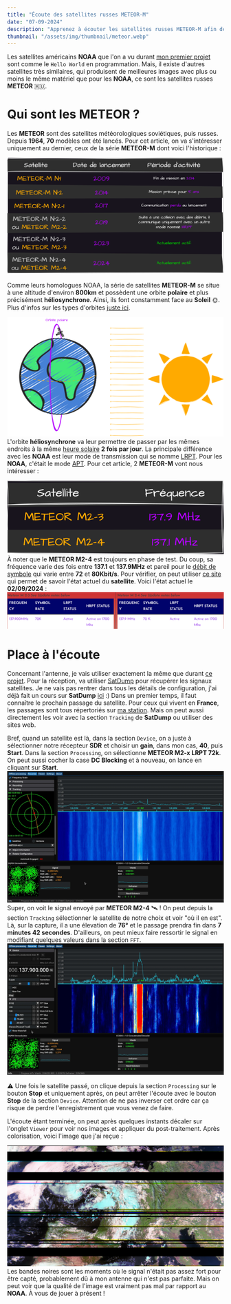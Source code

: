 ```yaml
---
title: "Écoute des satellites russes METEOR-M"
date: "07-09-2024"
description: "Apprenez à écouter les satellites russes METEOR-M afin de récupérer leur images avec le même matériel utilisé pour récupérer les images des satellites NOAA"
thumbnail: "/assets/img/thumbnail/meteor.webp"
---
```

Les satellites américains **NOAA** que l'on a vu durant [mon premier projet](../../Projects/NOAA.html) sont comme le `Hello World` en programmation. Mais, il existe d'autres satellites très similaires, qui produisent de meilleures images avec plus ou moins le même matériel que pour les **NOAA**, ce sont les satellites russes **METEOR** 🇷🇺. 

# Qui sont les METEOR ?
Les **METEOR** sont des satellites météorologiques soviétiques, puis russes. Depuis **1964**, **70** modèles ont été lancés. Pour cet article, on va s'intéresser uniquement au dernier, ceux de la série **METEOR-M** dont voici l'historique :

![METEOR-M](../../../assets/img/pages/space/satellite/meteor/meteor2.svg)

Comme leurs homologues NOAA, la série de satellites **METEOR-M** se situe à une altitude d'environ **800km** et possèdent une orbite **polaire** et plus précisément **héliosynchrone**. Ainsi, ils font constamment face au **Soleil** 🌞. Plus d'infos sur les types d'orbites [juste ici](./type-orbits.html).

![Orbite polaire](../../../assets/img/pages/space/satellite/type-orbits/type-orbits6.svg)
L'orbite **héliosynchrone** va leur permettre de passer par les mêmes endroits à la même [heure solaire](https://fr.wikipedia.org/wiki/Temps_solaire) **2 fois par jour**. 
La principale différence avec les **NOAA** est leur mode de transmission qui se nomme [LRPT](https://www.sigidwiki.com/wiki/Low_Rate_Picture_Transmission_(LRPT)). Pour les **NOAA**, c'était le mode [APT](https://www.sigidwiki.com/wiki/Automatic_Picture_Transmission_(APT)).
Pour cet article, 2 **METEOR-M** vont nous intéresser :

![METEOR-M N2 satellite](../../../assets/img/pages/space/satellite/meteor/meteor1.svg)
À noter que le **METEOR M2-4** est toujours en phase de test. Du coup, sa fréquence varie des fois entre **137.1** et **137.9MHz** et pareil pour le [débit de symbole](https://fr.wikipedia.org/wiki/Rapidit%C3%A9_de_modulation) qui varie entre **72** et **80Kbit/s**. 
Pour vérifier, on peut utiliser [ce site](https://usradioguy.com/meteor-satellite/) qui permet de savoir l'état actuel du **satellite**. Voici l'état actuel le **02/09/2024** : 
![METEOR M2 status](../../../assets/img/pages/space/satellite/meteor/meteor3.png)

# Place à l'écoute
Concernant l'antenne, je vais utiliser exactement la même que durant [ce projet](../../Projects/NOAA.html).
Pour la réception, va utiliser [SatDump](./satdump.html) pour récupérer les signaux satellites. Je ne vais pas rentrer dans tous les détails de configuration, j'ai déjà fait un cours sur **SatDump** [ici](./satdump.html) :) 
Dans un premier temps, il faut connaître le prochain passage du satellite. Pour ceux qui vivent en **France**, les passages sont tous répertoriés sur [ma station](https://station.radionugget.com). Mais on peut aussi directement les voir avec la section `Tracking` de **SatDump** ou utiliser des sites web.

Bref, quand un satellite est là, dans la section `Device`, on a juste à sélectionner notre récepteur **SDR** et choisir un **gain**, dans mon cas, **40**, puis **Start**.
Dans la section `Processing`, on sélectionne **METEOR M2-x LRPT 72k**. On peut aussi cocher la case **DC Blocking** et à nouveau, on lance en cliquant sur **Start**.
![SatDump METEOR](../../../assets/img/pages/space/satellite/meteor/meteor4.webp)
Super, on voit le signal envoyé par **METEOR M2-4** 🛰️ !
On peut depuis la section `Tracking` sélectionner le satellite de notre choix et voir "où il en est". Là, sur la capture, il a une élevation de **76°** et le passage prendra fin dans **7 minutes 42 secondes**.
D'ailleurs, on peut mieux faire ressortir le signal en modifiant quelques valeurs dans la section `FFT`.
![SatDump METEOR](../../../assets/img/pages/space/satellite/meteor/meteor5.webp)

⚠️ Une fois le satellite passé, on clique depuis la section `Processing` sur le bouton **Stop** et uniquement après, on peut arrêter l'écoute avec le bouton **Stop** de la section `Device`. Attention de ne pas inverser cet ordre car ça risque de perdre l'enregistrement que vous venez de faire.

L'écoute étant terminée, on peut après quelques instants décaler sur l'onglet `Viewer` pour voir nos images et appliquer du post-traitement. Après colorisation, voici l'image que j'ai reçue : 

![image METEOR M2-4](../../../assets/img/thumbnail/meteor.webp)
Les bandes noires sont les moments où le signal n'était pas assez fort pour être capté, probablement dû à mon antenne qui n'est pas parfaite. Mais on peut voir que la qualité de l'image est vraiment pas mal par rapport au **NOAA**.
À vous de jouer à présent !